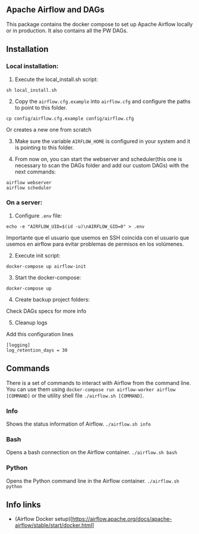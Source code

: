## Apache Airflow and DAGs
This package contains the docker compose to set up Apache Airflow locally or in production. It also contains all the PW DAGs.

## Installation

### Local installation:

1. Execute the local_install.sh script:
```
sh local_install.sh
```

2. Copy the `airflow.cfg.example` into `airflow.cfg` and configure the paths to point to this folder.
```
cp config/airflow.cfg.example config/airflow.cfg
```
Or creates a new one from scratch

3. Make sure the variable `AIRFLOW_HOME` is configured in your system and it is pointing to this folder.

4. From now on, you can start the webserver and scheduler(this one is necessary to scan the DAGs folder and add our custom DAGs) with the next commands:
```
airflow webserver
airflow scheduler
```

### On a server:
1. Configure `.env` file:
```
echo -e "AIRFLOW_UID=$(id -u)\nAIRFLOW_GID=0" > .env
```

Importante que el usuario que usemos en SSH coincida con el usuario que usemos en airflow para evitar problemas de permisos en los volúmenes.

2. Execute init script:
```
docker-compose up airflow-init
```

3. Start the docker-compose:
```
docker-compose up
```

4. Create backup project folders:

Check DAGs specs for more info

5. Cleanup logs

Add this configuration lines
```
[logging]
log_retention_days = 30
```


## Commands
There is a set of commands to interact with Airflow from the command line. You can use them using `docker-compose run airflow-worker airflow [COMMAND]` or the utility shell file `./airflow.sh [COMMAND]`.

### Info
Shows the status information of Airflow.
`./airflow.sh info`

### Bash
Opens a bash connection on the Airflow container.
`./airflow.sh bash`

### Python
Opens the Python command line in the Airflow container.
`./airflow.sh python`

## Info links
- (Airflow Docker setup)[https://airflow.apache.org/docs/apache-airflow/stable/start/docker.html]
